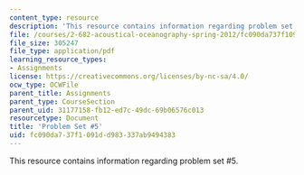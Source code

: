 ```yaml
---
content_type: resource
description: 'This resource contains information regarding problem set #5.'
file: /courses/2-682-acoustical-oceanography-spring-2012/fc090da737f1091dd983337ab9494383_MIT2_682S12_Homework5.pdf
file_size: 305247
file_type: application/pdf
learning_resource_types:
- Assignments
license: https://creativecommons.org/licenses/by-nc-sa/4.0/
ocw_type: OCWFile
parent_title: Assignments
parent_type: CourseSection
parent_uid: 31177158-fb12-ed7c-49dc-69b06576c013
resourcetype: Document
title: 'Problem Set #5'
uid: fc090da7-37f1-091d-d983-337ab9494383
---
```

This resource contains information regarding problem set #5.